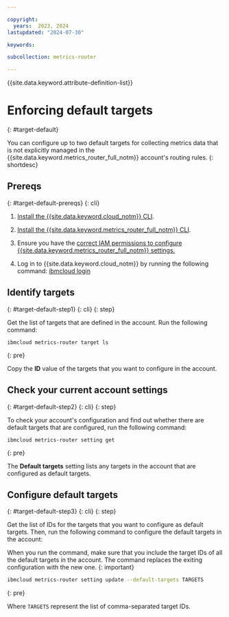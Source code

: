 ```yaml
---

copyright:
  years:  2023, 2024
lastupdated: "2024-07-30"

keywords:

subcollection: metrics-router

---
```


{{site.data.keyword.attribute-definition-list}}


# Enforcing default targets
{: #target-default}

You can configure up to two default targets for collecting metrics data that is not explicitly managed in the {{site.data.keyword.metrics_router_full_notm}} account's routing rules.
{: shortdesc}





## Prereqs
{: #target-default-prereqs}
{: cli}

1. [Install the {{site.data.keyword.cloud_notm}} CLI](/docs/cli?topic=cli-install-ibmcloud-cli).

2. [Install the {{site.data.keyword.metrics_router_full_notm}} CLI](/docs/metrics-router?topic=metrics-router-metrics-router-cli-config).

3. Ensure you have the [correct IAM permissions to configure {{site.data.keyword.metrics_router_full_notm}} settings.](/docs/metrics-router?topic=metrics-router-iam)

4. Log in to {{site.data.keyword.cloud_notm}} by running the following command: [ibmcloud login](/docs/cli?topic=cli-ibmcloud_cli#ibmcloud_login)



## Identify targets
{: #target-default-step1}
{: cli}
{: step}

Get the list of targets that are defined in the account. Run the following command:

```text
ibmcloud metrics-router target ls
```
{: pre}

Copy the **ID** value of the targets that you want to configure in the account.

## Check your current account settings
{: #target-default-step2}
{: cli}
{: step}

To check your account's configuration and find out whether there are default targets that are configured, run the following command:

```text
ibmcloud metrics-router setting get
```
{: pre}

The **Default targets** setting lists any targets in the account that are configured as default targets.

## Configure default targets
{: #target-default-step3}
{: cli}
{: step}

Get the list of IDs for the targets that you want to configure as default targets. Then, run the following command to configure the default targets in the account:

When you run the command, make sure that you include the target IDs of all the default targets in the account. The command replaces the exiting configuration with the new one.
{: important}

```sh
ibmcloud metrics-router setting update --default-targets TARGETS
```
{: pre}

Where `TARGETS` represent the list of comma-separated target IDs.
